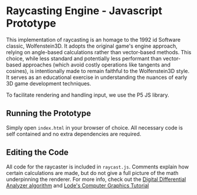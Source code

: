 # Raycasting Engine - Javascript Prototype

This implementation of raycasting is an homage to the 1992 id Software classic,
Wolfenstein3D. It adopts the original game's engine approach, relying on
angle-based calculations rather than vector-based methods. This choice, while
less standard and potentially less performant than vector-based approaches
(which avoid costly operations like tangents and cosines), is intentionally
made to remain faithful to the Wolfenstein3D style. It serves as an educational
exercise in understanding the nuances of early 3D game development techniques.

To facilitate rendering and handling input, we use the P5 JS library.

## Running the Prototype

Simply open ```index.html``` in your browser of choice. All necessary code is 
self contained and no extra dependencies are required.

## Editing the Code

All code for the raycaster is included in ```raycast.js```. Comments explain how 
certain calculations are made, but do not give a full picture of the math underpinning
the renderer. For more info, check out the 
[Digital Differential Analyzer algorithm](https://en.wikipedia.org/wiki/Digital_differential_analyzer_(graphics_algorithm)) 
and [Lode's Computer Graphics Tutorial](https://lodev.org/cgtutor/raycasting.html)